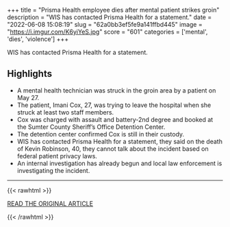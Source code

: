 +++
title = "Prisma Health employee dies after mental patient strikes groin"
description = "WIS has contacted Prisma Health for a statement."
date = "2022-06-08 15:08:19"
slug = "62a0bb3ef5fe9a141ffbd445"
image = "https://i.imgur.com/K6yiYeS.jpg"
score = "601"
categories = ['mental', 'dies', 'violence']
+++

WIS has contacted Prisma Health for a statement.

## Highlights

- A mental health technician was struck in the groin area by a patient on May 27.
- The patient, Imani Cox, 27, was trying to leave the hospital when she struck at least two staff members.
- Cox was charged with assault and battery-2nd degree and booked at the Sumter County Sheriff’s Office Detention Center.
- The detention center confirmed Cox is still in their custody.
- WIS has contacted Prisma Health for a statement, they said on the death of Kevin Robinson, 40, they cannot talk about the incident based on federal patient privacy laws.
- An internal investigation has already begun and local law enforcement is investigating the incident.

---

{{< rawhtml >}}
  <p class="article-category">
    <a target="_blank" href="https://www.wistv.com/2022/06/06/prisma-employee-dies-after-patient-attack/">READ THE ORIGINAL ARTICLE</a>
  </p>
{{< /rawhtml >}}
